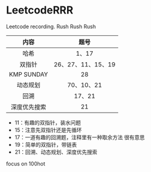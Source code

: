 # LeetcodeRRR
Leetcode recording. Rush Rush Rush

|     内容     |        题号        |
| :----------: | :----------------: |
|     哈希     |       1、17        |
|    双指针    | 26、27、11、15、19 |
|  KMP SUNDAY  |         28         |
|   动态规划   |     70、10、21     |
|     回溯     |       17、21       |
| 深度优先搜索 |         21         |

- 11：有趣的双指针，装水问题
- 15：注意先双指针还是先循环
- 17：一道有趣的回溯题，注释里有一种取余方法 很有意思
- 19：简单的双指针，带链表
- 21：回溯、动态规划、深度优先搜索



focus on 100hot


